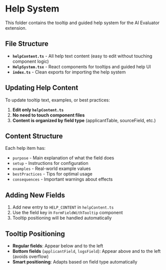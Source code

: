 # Help System

This folder contains the tooltip and guided help system for the AI Evaluator extension.

## File Structure

- **`helpContent.ts`** - All help text content (easy to edit without touching component logic)
- **`HelpSystem.tsx`** - React components for tooltips and guided help UI
- **`index.ts`** - Clean exports for importing the help system

## Updating Help Content

To update tooltip text, examples, or best practices:

1. **Edit only `helpContent.ts`**
2. **No need to touch component files**
3. **Content is organized by field type** (applicantTable, sourceField, etc.)

## Content Structure

Each help item has:
- `purpose` - Main explanation of what the field does
- `setup` - Instructions for configuration  
- `examples` - Real-world example values
- `bestPractices` - Tips for optimal usage
- `consequences` - Important warnings about effects

## Adding New Fields

1. Add new entry to `HELP_CONTENT` in `helpContent.ts`
2. Use the field key in `FormFieldWithTooltip` component
3. Tooltip positioning will be handled automatically

## Tooltip Positioning

- **Regular fields**: Appear below and to the left
- **Bottom fields** (`applicantField`, `logsField`): Appear above and to the left (avoids overflow)
- **Smart positioning**: Adapts based on field type automatically 